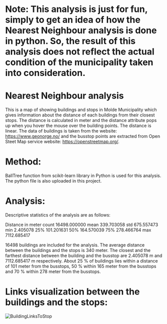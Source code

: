 # Note: This analysis is just for fun, simply to get an idea of how the Nearest Neighbour analysis is done in python. So, the result of this analysis does not reflect the actual condition of the municipality taken into consideration.

# Nearest Neighbour analysis
This is a map of showing buildings and stops in Molde Municipality which gives information about the distance of each buildings from their closest stops. The distance is calculated in meter and the distance attribute pops up when you hover the mouse over the building points. The distance is linear. The data of buildings is taken from the website: https://www.geonorge.no/ and the busstop points are extracted from Open Steet Map service website: https://openstreetmap.org/.
# Method:
BallTree function from scikit-learn library in Python is used for this analysis. The python file is also uploaded in this project.

# Analysis:
Descriptive statistics of the analysis are as follows:

  Distance in meter
count    16498.000000
mean       339.703058
std        675.557473
min          2.405078
25%        101.201631
50%        164.570039
75%        278.466764
max       7112.685417

16498 buildings are included for the analysis. The average distance between the buildings and the stops is 340 meter. The closest and the farthest distance between the building and the busstop are 2.405078 m and 7112.685417 m respectively. About 25 % of buildings lies within a distance of 101 meter from the busstops, 50 % within 165 meter from the busstops and 70 % within 278 meter from the busstops.

# Links visualization between the buildings and the stops:
![BuildingLinksToStop](https://github.com/manojpariyar/Closest_stops/assets/114010808/93dcda69-f588-46fa-b8dd-82407e0f0a19)
